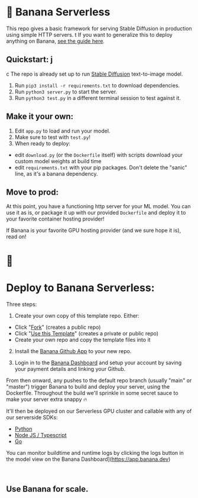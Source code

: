 
# 🍌 Banana Serverless

This repo gives a basic framework for serving Stable Diffusion in production using simple HTTP servers.
t
If you want to generalize this to deploy anything on Banana, [see the guide here](https://www.notion.so/banana-dev/How-To-Serve-Anything-On-Banana-125a65fc4d30496ba1408de1d64d052a).

## Quickstart:  j
c
The repo is already set up to run [Stable Diffusion](https://huggingface.co/CompVis/stable-diffusion-v1-4) text-to-image model.
1. Run `pip3 install -r requirements.txt` to download dependencies.
2. Run `python3 server.py` to start the server.
3. Run `python3 test.py` in a different terminal session to test against it.

## Make it your own:

1. Edit `app.py` to load and run your model.
2. Make sure to test with `test.py`!
3. When ready to deploy:
  - edit `download.py` (or the `Dockerfile` itself) with scripts download your custom model weights at build time
  - edit `requirements.txt` with your pip packages. Don't delete the "sanic" line, as it's a banana dependency.

## Move to prod:

At this point, you have a functioning http server for your ML model. You can use it as is, or package it up with our provided `Dockerfile` and deploy it to your favorite container hosting provider!

If Banana is your favorite GPU hosting provider (and we sure hope it is), read on!

# 🍌

# Deploy to Banana Serverless:

Three steps:
1. Create your own copy of this template repo. Either:
- Click "[Fork](https://github.com/bananaml/serverless-template/fork)" (creates a public repo)
- Click "[Use this Template](https://github.com/bananaml/serverless-template/generate)" (creates a private or public repo)
- Create your own repo and copy the template files into it

2. Install the [Banana Github App](https://github.com/apps/banana-serverless) to your new repo.

3. Login in to the [Banana Dashboard](https://app.banana.dev) and setup your account by saving your payment details and linking your Github.

From then onward, any pushes to the default repo branch (usually "main" or "master") trigger Banana to build and deploy your server, using the Dockerfile.
Throughout the build we'll sprinkle in some secret sauce to make your server extra snappy 🔥

It'll then be deployed on our Serverless GPU cluster and callable with any of our serverside SDKs:

- [Python](https://github.com/bananaml/banana-python-sdk)
- [Node JS / Typescript](https://github.com/bananaml/banana-node-sdk)
- [Go](https://github.com/bananaml/banana-go)

You can monitor buildtime and runtime logs by clicking the logs button in the model view on the Banana Dashboard](https://app.banana.dev)

<br>

## Use Banana for scale.
